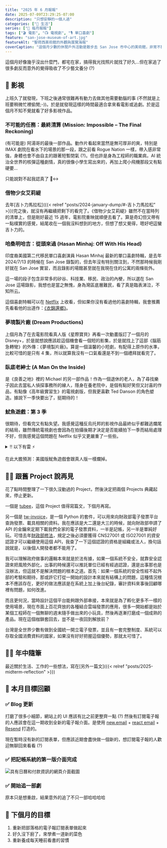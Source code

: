 ```yaml
---
title: "2025 年 6 月報報"
date: 2025-07-09T23:29:25-07:00
description: "只想安靜的一個人過"
categories: ["🍫 生活"]
series: ["📰 每月報報"]
tags: ["🎬 電影", "📺 電視劇", "🎙 單口喜劇"]
feature: "san-jose-museum-of-art.jpg"
featureAlt: "聖荷西美術館的外觀與展覽海報"
coverCaption: "這個月少數的休閒戶外活動是散步去 San Jose 市中心的美術館，非常不推"
---
```


這個月好像幾乎沒出什麼門，都宅在家，搞得我光找照片就找了好久...但在家追了很多劇反而意外的覺得吸收了不少藝文養分 (?)

## 🍿 影視

上班久了就發現，下班之後通常很難再有動力去做其他需要動腦的事 (不然就是上班要稍微忙裡偷閒;-))。於是就發現這樣的時間最適合拿來看電影或追劇。於是這個月不知不覺就看了好多影視作品。

### 不可能的任務：最終清算 (Mission: Impossible – The Final Reckoning)

(有可能是) 阿湯哥的最後一部作品。動作片看起來當然是無可厚非的爽，特別是 IMAX 劇院在看水下的場景的那一段，跟之前看 Rogue Nation 一樣，帶入感非常強，身體也會不由自主的跟著短暫閉氣 (?)。但也許是身為工程師的職業病，AI 統治全世界的核彈這種劇情，真的很像小學生寫出來的，再加上爬小飛機那段又有點硬要...

只能說對不起我認真了 🙂‍↔️

### 借物少女艾莉緹

去年[吉卜力馬拉松]({{< relref "posts/2024-january-dump/#-吉卜力馬拉松" >}})完之後，就沒有再繼續把剩下的看完了。《借物少女艾莉緹》雖然不在當時列的清單上，但是剛好最近 15 週年，電影院重映就順便去看了。算是奇幻但又帶有一點樸實的感覺，結尾收在一個我沒料想到的地方，但想了想又覺得，嗯好吧這蠻吉卜力的。

### 哈桑明哈吉：從頭來過 (Hasan Minhaj: Off With His Head)

印度裔美國第二代移民單口喜劇演員 Hasan Minhaj 最新的單口喜劇特輯，是去年 <date>2024/7/13</date> 的時候在 San Jose 錄製的，但去年沒有特別關注到，不然那時候我剛好就在 San Jose 實習，而且錄影的場館甚至就在我現在住的公寓的兩條街外。

這一場的段子包含非常多的矽谷、科技業、移民、政治的內梗，所以選在 San Jose 這場錄影，我想也是當之無愧，身為灣區底層難民，看了真是臨表涕泣，不知所云。

這個喜劇特輯可以在 [Netflix](https://www.netflix.com/title/81776083) 上收看，但如果你沒有看過他的喜劇特輯，我會推薦先看看他的出道作：[《衣錦還鄉》](https://www.netflix.com/title/80134781)。

### 夢境製片廠 (Dream Productions)

上個月為了在去電影院看真人版《星際寶貝》再看一次動畫版訂了一個月的 Disney+，於是就想說應該趁這個機會看一個短的影集，於是就找上了這部《腦筋急轉彎》的外傳：《夢境製片廠》。算是一個溫馨的小短劇，有配得上原作的水準，比較可惜的是只有 4 集，所以就算我沒有一口氣看還是不到一個禮拜就看完了。

### 臥底老紳士 (A Man On the Inside)

是《良善之地》裡的 Michael 的另一部作品！作為一個退休的老人，為了尋找樂子因此去當私人偵探事務所的線人，隱身在養老院中，是個有點好笑但又討喜的作品，有點像《高年級實習生》的電視劇版，但我更喜歡 Ted Danson 的角色塑造。據說下一季快要出了，挺期待的！

### 魷魚遊戲：第 3 季

很期待，但看完又有點失望。我感覺這種反烏托邦的影視作品最終似乎都難逃爛尾的結局，雖然傳統電視劇也會因為在拍攝後期才決定是否能續拍下一季而結局處理不好，但我感覺這個問題在 Netflix 似乎又更嚴重了一些些。

<details>
  <summary>‼ 以下有雷 ⚡️</summary>
  首先是看到小孩一生出來，就大概可以猜完後面 7 8 成的劇情走向了，反正小孩一定死不了，那問題就是要死多少人的差別，但全部死光這個結局，我也是天殺的沒想到。

  333 的角色設定一直在黑白兩道之間跳來跳去，一下殺紅眼，一下又對 222 伸出援手，在最後一關第一座島還在保小孩，過了兩座橋就決定要把小孩丟下去？？？？？？然後 456 的設定也是有類似的問題，前兩季好不容易把他的道德操守拉這麼高，我就想在第三季看你跟遊戲負責人拼個你死我活，而且容我提醒大哥你，當初進來是為拯救參賽者，救一個是一個，然後遊戲結束，所有人都死光了，連你自己也歸西了？？？？？？？

  總歸就是，編劇靠著搞一個小孩出來賦予 456 繼續存在的意義，又拿 333 當最後一關的髒手套來負責送便當給其他角色，只為了讓 456 可以在最後選擇跳下去來完成他犧牲小我的高尚人格。

  那個只會喊哥的廢物警察我就不說了。

</details>

在此大膽預測：美國版魷魚遊戲會跟真人版一樣爛掉。

## 👋🏻 跟舊 Project 說再見

花了點時間整理了一下很久沒動過的 Project，然後決定把兩個 Projects 典藏起來，停止更新。

一個是 [tubee](https://github.com/tomy0000000/tubee)，這個 Project 值得寫篇文，下個月再寫。

另一個是 [tw-invoice](https://github.com/tomy0000000/tw-invoice)，是一個 Python 的套件，可以用來向財政部電子發票平台查詢發票、載具相關的資料。我在應該是大二還是大三的時候，就向財政部申請了 API 的金鑰來定期下載我們全家的電子發票資料，一半是記帳，另一半是單純好玩。可惜去年[財政部修法](https://law-out.mof.gov.tw/LawContent.aspx?id=GL010122#:~:text=%E5%85%AD%E3%80%81%E9%96%8B%E7%99%BC%E8%80%85%E4%B9%8B%E8%B3%87%E8%A8%8A%E5%AE%89%E5%85%A8%E5%88%B6%E5%BA%A6%E6%87%89%E7%AC%A6%E5%90%88CNS27001%E5%9C%8B%E5%AE%B6%E6%A8%99%E6%BA%96%E6%88%96ISO27001%E5%9C%8B%E9%9A%9B%E6%A8%99%E6%BA%96%EF%BC%8C%E5%85%B6%E7%AF%84%E5%9C%8D%E9%A0%88%E5%8C%85%E5%90%AB%E4%BD%BF%E7%94%A8API%E4%B9%8B%E8%BB%9F%E9%AB%94%E7%94%A2%E5%93%81%E5%8F%8A%E5%8A%A0%E5%80%BC%E8%A1%8D%E7%94%9F%E8%91%97%E4%BD%9C%E6%89%80%E6%9C%89%E8%B3%87%E8%A8%8A%E6%A5%AD%E5%8B%99%E6%B4%BB%E5%8B%95%EF%BC%8C%E4%B8%94%E9%A0%88%E5%B0%87%E6%9C%AC%E8%A6%8F%E7%AF%84%E3%80%81%E7%A8%85%E6%8D%90%E7%A8%BD%E5%BE%B5%E6%B3%95%E7%AC%AC%E4%B8%89%E5%8D%81%E4%B8%89%E6%A2%9D%E3%80%81%E5%80%8B%E4%BA%BA%E8%B3%87%E6%96%99%E4%BF%9D%E8%AD%B7%E6%B3%95%E5%8F%8A%E7%87%9F%E6%A5%AD%E7%A7%98%E5%AF%86%E6%B3%95%E7%B4%8D%E5%85%A5%E6%B3%95%E5%BE%8B%E9%81%B5%E5%BE%AA%E6%B8%85%E5%96%AE%EF%BC%8C%E5%85%B6%E7%9B%B8%E9%97%9C%E4%BD%9C%E6%A5%AD%E6%B5%81%E7%A8%8B%E6%87%89%E5%8C%85%E5%90%AB%E4%BB)，規定之後必須要獲得 CNS27001 或 ISO27001 的資安認證才可以繼續使用這個 API，我查了一下這個認證的資格是組織或法人，換句話說就是，以後個人開發者都不能用了。

我可以理解政府做事的邏輯本來就是於法有據，如果一個系統不安全，就靠安全認證來把風險外部化，出事的時候還可以推託單位已經有經過認證，還是出事那也是沒辦法，但這就不是解決問題的根本之道。首先：如果一個系統的安全性經不起外部的考驗和期待，那或許它打從一開始的設計本來就有結構上的問題，這種情況根本不應該存在，更好的做法應該是在系統上加上後台紀錄，審計資料來事後回顧哪裡有問題，如何改進。

而且更何況，當時設計這個平台能夠跟外部串接，本來就是為了孵化更多不一樣的使用場景，現在市面上百花齊放的各種結合雲端發票的應用，很多一開始都是始於某個工程師在一個無聊的週末隨手做出來的小玩具，然後再逐漸打磨成一個成熟的產品。現在這個枷鎖套回去，豈不是一夜回到解放前？

台灣是全世界少數有做到全國統一開立電子發票，並且有一套完整制度、系統可以存取全國消費資料的國家，如果沒有好好把握這個優勢，那就太可惜了。

## ✍🏻 年中隨筆

最近關於生活、工作的一些想法，寫在[另外一篇文]({{< relref "posts/2025-midterm-reflection" >}})

## 🎯 本月目標回顧

### ✅ Blog 更新

打磨了很多小細節，網站上的 UI 應該有比之前更整齊一點 (?) 然後有訂閱電子報的人應該會在這一期收到全新的電子報介面。是使用 [new.email](https://new.email/) + [react email](https://react.email/) + [Resend](https://resend.com/) 打造的。

現在暫時沒有新的訂閱表單，但應該近期會盡快做一個新的，想訂閱電子報的人歡迎無聊回來看看 (?)

### ✅ 把記帳系統的第一版介面完成

![具有日曆和付款資訊的網頁介面截圖](kayman-v1-screenshot.png "勉強先刻了一個輪廓，後端只接了一半 XDDDDD")

### ✅ 開始追一部劇

原本只是想重啟，結果意外的追了不只一部哈哈哈哈

## 🎯 下個月的目標

1. 重新把部落格的電子報訂閱表單做起來
2. 好久沒下廚了，來學煮一道新的菜色
3. 重新養成每天睡前看書的習慣
